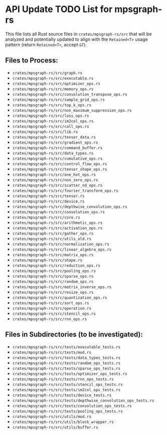 # API Update TODO List for mpsgraph-rs

This file lists all Rust source files in `crates/mpsgraph-rs/src` that will be analyzed and potentially updated to align with the `Retained<T>` usage pattern (return `Retained<T>`, accept `&T`).

## Files to Process:

- `crates/mpsgraph-rs/src/graph.rs`
- `crates/mpsgraph-rs/src/executable.rs`
- `crates/mpsgraph-rs/src/optimizer_ops.rs`
- `crates/mpsgraph-rs/src/memory_ops.rs`
- `crates/mpsgraph-rs/src/convolution_transpose_ops.rs`
- `crates/mpsgraph-rs/src/sample_grid_ops.rs`
- `crates/mpsgraph-rs/src/top_k_ops.rs`
- `crates/mpsgraph-rs/src/non_maximum_suppression_ops.rs`
- `crates/mpsgraph-rs/src/loss_ops.rs`
- `crates/mpsgraph-rs/src/im2col_ops.rs`
- `crates/mpsgraph-rs/src/call_ops.rs`
- `crates/mpsgraph-rs/src/lib.rs`
- `crates/mpsgraph-rs/src/tensor_data.rs`
- `crates/mpsgraph-rs/src/gradient_ops.rs`
- `crates/mpsgraph-rs/src/command_buffer.rs`
- `crates/mpsgraph-rs/src/data_types.rs`
- `crates/mpsgraph-rs/src/cumulative_ops.rs`
- `crates/mpsgraph-rs/src/control_flow_ops.rs`
- `crates/mpsgraph-rs/src/tensor_shape_ops.rs`
- `crates/mpsgraph-rs/src/one_hot_ops.rs`
- `crates/mpsgraph-rs/src/non_zero_ops.rs`
- `crates/mpsgraph-rs/src/scatter_nd_ops.rs`
- `crates/mpsgraph-rs/src/fourier_transform_ops.rs`
- `crates/mpsgraph-rs/src/tensor.rs`
- `crates/mpsgraph-rs/src/device.rs`
- `crates/mpsgraph-rs/src/depthwise_convolution_ops.rs`
- `crates/mpsgraph-rs/src/convolution_ops.rs`
- `crates/mpsgraph-rs/src/core.rs`
- `crates/mpsgraph-rs/src/arithmetic_ops.rs`
- `crates/mpsgraph-rs/src/activation_ops.rs`
- `crates/mpsgraph-rs/src/gather_ops.rs`
- `crates/mpsgraph-rs/src/utils_old.rs`
- `crates/mpsgraph-rs/src/normalization_ops.rs`
- `crates/mpsgraph-rs/src/linear_algebra_ops.rs`
- `crates/mpsgraph-rs/src/matrix_ops.rs`
- `crates/mpsgraph-rs/src/shape.rs`
- `crates/mpsgraph-rs/src/reduction_ops.rs`
- `crates/mpsgraph-rs/src/pooling_ops.rs`
- `crates/mpsgraph-rs/src/sparse_ops.rs`
- `crates/mpsgraph-rs/src/random_ops.rs`
- `crates/mpsgraph-rs/src/matrix_inverse_ops.rs`
- `crates/mpsgraph-rs/src/resize_ops.rs`
- `crates/mpsgraph-rs/src/quantization_ops.rs`
- `crates/mpsgraph-rs/src/sort_ops.rs`
- `crates/mpsgraph-rs/src/operation.rs`
- `crates/mpsgraph-rs/src/stencil_ops.rs`
- `crates/mpsgraph-rs/src/rnn_ops.rs`

## Files in Subdirectories (to be investigated):

- `crates/mpsgraph-rs/src/tests/executable_tests.rs`
- `crates/mpsgraph-rs/src/tests/mod.rs`
- `crates/mpsgraph-rs/src/tests/data_types_tests.rs`
- `crates/mpsgraph-rs/src/tests/random_ops_tests.rs`
- `crates/mpsgraph-rs/src/tests/sparse_ops_tests.rs`
- `crates/mpsgraph-rs/src/tests/optimizer_ops_tests.rs`
- `crates/mpsgraph-rs/src/tests/rnn_ops_tests.rs`
- `crates/mpsgraph-rs/src/tests/stencil_ops_tests.rs`
- `crates/mpsgraph-rs/src/tests/im2col_ops_tests.rs`
- `crates/mpsgraph-rs/src/tests/device_tests.rs`
- `crates/mpsgraph-rs/src/tests/depthwise_convolution_ops_tests.rs`
- `crates/mpsgraph-rs/src/tests/convolution_ops_tests.rs`
- `crates/mpsgraph-rs/src/tests/pooling_ops_tests.rs`
- `crates/mpsgraph-rs/src/utils/mod.rs`
- `crates/mpsgraph-rs/src/utils/block_wrapper.rs`
- `crates/mpsgraph-rs/src/utils/buffer.rs` 